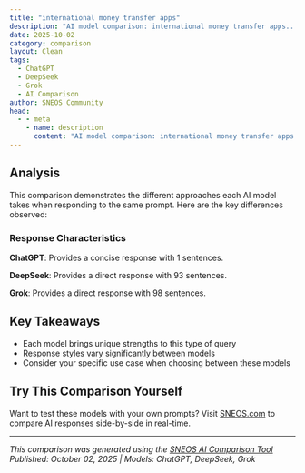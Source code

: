 ```yaml
---
title: "international money transfer apps"
description: "AI model comparison: international money transfer apps..."
date: 2025-10-02
category: comparison
layout: Clean
tags:
  - ChatGPT
  - DeepSeek
  - Grok
  - AI Comparison
author: SNEOS Community
head:
  - - meta
    - name: description
      content: "AI model comparison: international money transfer apps..."
---
```


<ChatComparison
  title="international money transfer apps"
  prompt="international money transfer apps"
  :responses='{"ChatGPT": "There are several international money transfer apps that enable users to send money across borders quickly and often at lower fees than traditional banks. Here are some popular ones:\n\n1. **Wise (formerly TransferWise)**: Wise offers a transparent fee structure and uses real exchange rates without markups. It is known for its ease of use and reliability.\n\n2. **PayPal**: While primarily known for online payments, PayPal also allows for international transfers. It can be convenient but may charge higher fees and provide less favorable exchange rates.\n\n3. **Revolut**: Revolut provides users with an account that allows them to hold multiple currencies, send and receive money internationally, and offers competitive exchange rates.\n\n4. **Venmo**: While primarily U.S.-based, Venmo has made strides in international transfers, mainly for U.S.-based users sending money to U.S. accounts.\n\n5. **Zelle**: Similar to Venmo, Zelle allows for quick peer-to-peer transfers within the U.S., but it does not support international transfers.\n\n6. **Western Union**: A long-standing player in the money transfer space, Western Union has a robust global network with various options for sending money.\n\n7. **MoneyGram**: Like Western Union, MoneyGram provides international money transfer services and allows users to send funds online or in-person.\n\n8. **Remitly**: Focused on remittances, Remitly allows users to send money to various countries with options for express or economy delivery.\n\n9. **Skrill**: Skrill allows users to send money internationally and offers features like cryptocurrency trading and a prepaid card.\n\n10. **WorldRemit**: WorldRemit is an app-based service that allows users to send money internationally, often focusing on remittances to family or friends.\n\n11. **Xoom**: A PayPal service, Xoom specializes in fast money transfers to several countries, allowing for quick cash pickup or bank transfers.\n\n12. **OFX**: Formerly known as OzForex, OFX focuses on international money transfers with no transfer fees for larger amounts and competitive exchange rates.\n\nWhen choosing a money transfer app, consider factors such as transfer speed, fees, exchange rates, payment methods, and the destinations to which you can send money. Always ensure that the app is reputable and secure.", "DeepSeek": "Of course. Here is a comprehensive guide to international money transfer apps, broken down by their strengths and best use cases.\n\n### Quick Comparison Table\n\n| App Name | Best For | Key Features | Typical Fees \u0026 Exchange Rate |\n| :--- | :--- | :--- | :--- |\n| **Wise** | **Overall Value \u0026 Transparency** | Mid-market rate, low transparent fee, multi-currency account. | Very low fee; uses the real exchange rate. |\n| **Remitly** | **Speed \u0026 Reliability** | Multiple delivery options (cash pickup, bank deposit), promotional offers for new users. | Express option (higher fee), Economy option (lower fee). |\n| **WorldRemit** | **Flexibility \u0026 Global Reach** | Sends to bank accounts, cash pickup, mobile airtime top-up, and more. | Varies by destination and payment method. |\n| **PayPal / Xoom** | **Convenience (Sender \u0026 Receiver)** | Leverages existing PayPal network, receiver doesn\u0027t always need an app. | Can be high; includes a markup on the exchange rate. |\n| **Revolut** | **Frequent Travelers \u0026 Tech-Savvy Users** | Multi-currency account, free exchanges up to a limit, stock/crypto trading. | Free standard transfers on weekdays; fees on weekends and for premium currencies. |\n| **OFX** | **Large Amounts** | No maximum limit, personalized service, better rates for high volumes. | No transfer fee; margin on the exchange rate (better for large sums). |\n| **Sendwave** | **Africa-Specific Transfers** | Focused on Kenya, Ghana, Uganda, etc.; very low, flat fees. | Very low, transparent flat fee (e.g., $0.99). |\n\n---\n\n### Detailed Breakdown of Top Apps\n\n#### 1. Wise (formerly TransferWise)\n**The Gold Standard for Most People**\nWise is famous for its transparency and cost-effectiveness. It uses the **real mid-market exchange rate** (the one you see on Google) and charges a small, upfront fee.\n\n* **Pros:**\n * **Usually the cheapest:** Especially for transfers between major currencies.\n * **Transparent:** You see the exact amount you\u0027ll pay and the exact amount the recipient gets.\n * **Multi-currency account:** Hold and manage over 40 currencies.\n* **Cons:**\n * Not always the fastest for all currency routes.\n * Debit/Credit card payments have a slightly higher fee.\n* **Best for:** Sending money to bank accounts abroad when you want the best value and transparency.\n\n#### 2. Remitly\n**Great for Speed and Reliability**\nRemitly is a leader in remittances, focusing on people sending money to family and friends abroad. It offers two clear speed options.\n\n* **Pros:**\n * **\u0022Express\u0022 option:** Money arrives in minutes (for a higher fee).\n * **\u0022Economy\u0022 option:** Cheaper, takes 3-5 business days.\n * **Great for cash pickup:** Recipient can collect cash from a wide network of agents.\n * New user promotions often include a fee-free first transfer.\n* **Cons:**\n * Exchange rate markup can be less favorable than Wise for some currencies.\n* **Best for:** Sending money for cash pickup or when speed is a priority.\n\n#### 3. Revolut\n**Ideal for the All-in-One Finance User**\nRevolut is more than a transfer app; it\u0027s a digital bank. Its international transfer feature is powerful, especially for standard transfers within its free plan limits.\n\n* **Pros:**\n * **Excellent exchange rates on weekdays:** Free transfers at the mid-market rate during business hours.\n * **Holds many currencies:** Easy to exchange money in-app before you travel or send.\n * Integrated with a full suite of financial products (cards, savings, etc.).\n* **Cons:**\n * A 0.5% - 1% fee is applied on currency exchanges on **weekends**.\n * Fair usage limits on free exchanges for standard plans.\n* **Best for:** Frequent travelers, expats, and those who already use Revolut for their daily banking.\n\n#### 4. OFX (formerly OzForex)\n**The Best Choice for Large Transfers**\nOFX is a specialist in larger international payments. They don\u0027t have flashy apps for small amounts but excel at moving significant sums of money.\n\n* **Pros:**\n * **No maximum transfer limit.**\n * **Better exchange rates** for larger amounts (e.g., $10,000\u002B).\n * You can get a personal account manager and set up rate alerts.\n* **Cons:**\n * Not cost-effective for small transfers (under ~$1,000).\n * The process can be less \u0022instant\u0022 than consumer apps.\n* **Best for:** Buying property abroad, paying for education, or business payments involving large sums.\n\n#### 5. Sendwave\n**Specialist for Sending to Africa**\nSendwave is built specifically for diaspora communities sending money to family in Africa. Its main selling point is a very low, flat fee.\n\n* **Pros:**\n * **Extremely low, transparent fees** (e.g., a flat $0.99 for many transfers).\n * Focused on mobile money wallets (like M-Pesa) which are extremely popular in Africa.\n * Simple, user-friendly app.\n* **Cons:**\n * Limited to specific African countries.\n * Primarily for mobile money, not bank transfers.\n* **Best for:** Sending small-to-medium amounts to Kenya, Ghana, Uganda, Tanzania, and other supported African nations.\n\n---\n\n### Key Factors to Consider Before You Choose\n\n1. **Total Cost:** Don\u0027t just look at the transfer fee! The biggest cost is often the **exchange rate margin** (the \u0022markup\u0022 the app adds to the mid-market rate). Always compare the total amount the recipient will get.\n2. **Transfer Speed:** Do you need it there in minutes, or is a few days okay? Speed usually costs more.\n3. **Destination \u0026 Delivery Method:** Is the recipient getting it in their bank account, a mobile wallet, or as cash for pickup? Not all apps support all methods for every country.\n4. **Amount:** As highlighted, some services (like OFX) are better for large amounts, while others (like Sendwave) are optimized for smaller, regular sends.\n5. **User Experience:** How important is a simple, modern app to you? All the apps listed have good interfaces, but some are more streamlined than others.\n\n### Final Recommendation\n\n* **For the best overall value and transparency:** Start with **Wise**.\n* **If you need it there as fast as possible:** Check **Remitly\u0027s \u0022Express\u0022** option.\n* **If you\u0027re sending a large amount (over $5,000):** Get a quote from **OFX**.\n* **If you\u0027re sending to Africa for mobile money:** **Sendwave** is an excellent choice.\n* **If you\u0027re a frequent traveler and use a digital bank:** **Revolut** is incredibly convenient.\n\n**Pro Tip:** It\u0027s always a good idea to compare a specific transfer on 2-3 apps right before you send, as exchange rates and promotions change constantly.", "Grok": "International money transfer apps make sending money across borders faster, cheaper, and more convenient than traditional bank transfers. Below is a list of some popular international money transfer apps, along with their key features, fees, and benefits:\n\n### 1. Wise (formerly TransferWise)\n - **Key Features**:\n - Uses the mid-market exchange rate (no hidden markups).\n - Transparent fees (low compared to banks).\n - Supports transfers to 80\u002B countries and in 50\u002B currencies.\n - Fast transfers (often within hours or a day).\n - **Fees**: Vary by currency and amount, but typically a small percentage (often 0.5%-1%) \u002B a fixed fee.\n - **Best For**: Individuals and businesses looking for low-cost transfers with transparent pricing.\n\n### 2. PayPal\n - **Key Features**:\n - Widely accepted in 200\u002B countries.\n - Easy to use for online payments and transfers.\n - Linked to credit/debit cards or bank accounts.\n - **Fees**: High exchange rate markups and transfer fees (often 3%-4% for international transfers).\n - **Best For**: Convenient transfers for small amounts or online shopping, but not the cheapest for large sums.\n\n### 3. Revolut\n - **Key Features**:\n - Multi-currency accounts and debit card.\n - Free or low-cost transfers (depending on plan).\n - Real-time exchange rates with minimal markups.\n - Supports 30\u002B currencies.\n - **Fees**: Free for standard users (limited transfers), with premium plans for unlimited transfers (monthly subscription).\n - **Best For**: Frequent travelers or users needing multi-currency options.\n\n### 4. Western Union\n - **Key Features**:\n - Massive network with 500,000\u002B agent locations in 200\u002B countries.\n - Offers cash pickup, bank transfers, and mobile wallet options.\n - Fast transfers (same day in many cases).\n - **Fees**: Higher fees and exchange rate markups compared to competitors like Wise.\n - **Best For**: Sending money to remote locations or for cash pickups.\n\n### 5. Xoom (a PayPal Service)\n - **Key Features**:\n - Fast transfers (often within minutes).\n - Supports bank deposits, cash pickups, and mobile wallets.\n - Available in 160\u002B countries.\n - **Fees**: Vary by destination and payment method; exchange rates often include a markup.\n - **Best For**: Quick transfers to countries with limited banking infrastructure.\n\n### 6. Remitly\n - **Key Features**:\n - Specializes in transfers to developing countries.\n - Offers \u0022Express\u0022 (fast) and \u0022Economy\u0022 (cheaper) transfer options.\n - Supports cash pickups and mobile wallets in many regions.\n - **Fees**: Low fees for \u0022Economy\u0022 transfers, higher for \u0022Express\u0022; exchange rate markups apply.\n - **Best For**: Immigrants sending money to family in countries like India, the Philippines, or Mexico.\n\n### 7. WorldRemit\n - **Key Features**:\n - Supports transfers to 130\u002B countries.\n - Multiple payout options: bank deposits, cash pickups, mobile money, and airtime top-ups.\n - Often faster than traditional methods.\n - **Fees**: Competitive fees, but exchange rates may include a small markup.\n - **Best For**: Sending money to Africa, Asia, or other regions with mobile money systems.\n\n### 8. OFX\n - **Key Features**:\n - Focuses on large transfers (minimums often apply, e.g., $100\u002B).\n - No transfer fees for most transactions.\n - Offers forward contracts and limit orders for businesses.\n - **Fees**: No fees, but exchange rates include a markup.\n - **Best For**: High-value transfers or businesses dealing with international payments.\n\n### 9. Skrill\n - **Key Features**:\n - Supports 40\u002B currencies and transfers to 120\u002B countries.\n - Popular for online payments and gambling sites.\n - Offers a prepaid card for spending.\n - **Fees**: Fees vary; often higher for international transfers, plus exchange rate markups.\n - **Best For**: Online transactions or users in niche industries like gaming.\n\n### 10. Venmo (Limited International Use)\n - **Key Features**:\n - Primarily for domestic U.S. transfers.\n - Limited international functionality (works with PayPal for some cross-border payments).\n - **Fees**: Free for domestic, but international transfers via PayPal incur fees.\n - **Best For**: U.S.-based users sending money domestically, with limited international use.\n\n---\n\n### Things to Consider When Choosing an App:\n1. **Fees and Exchange Rates**: Compare upfront fees and hidden markups on exchange rates (e.g., Wise offers mid-market rates, while PayPal and Western Union often add markups).\n2. **Speed**: Some apps (e.g., Remitly Express, Xoom) prioritize speed, while others (e.g., Wise) may take longer for cheaper options.\n3. **Payout Options**: Check if the recipient can receive money via bank deposit, cash pickup, or mobile wallet, especially in countries with limited banking access.\n4. **Supported Countries/Currencies**: Ensure the app supports your destination country and currency.\n5. **Security**: Look for apps regulated by financial authorities (e.g., FCA in the UK, FinCEN in the US) with strong encryption.\n6. **Transfer Limits**: Some apps have minimum or maximum limits (e.g., OFX for large transfers, PayPal for smaller amounts).\n\n### Comparison Table (Rough Estimates):\n\n| App | Fees (Typical) | Speed | Best For |\n|----------------|-----------------------|---------------------|-----------------------------------|\n| Wise | 0.5%-1% \u002B fixed fee | Hours to 1-2 days | Low-cost, transparent transfers |\n| PayPal | 3%-4% \u002B markup | Instant to 1 day | Online payments, small transfers |\n| Revolut | Free or low (plans) | Instant to 1 day | Travelers, multi-currency needs |\n| Western Union | High fees \u002B markup | Minutes to 1 day | Cash pickups, remote locations |\n| Remitly | Low to high \u002B markup | Minutes to 3 days | Developing countries |\n\n### Tips:\n- Always compare the total cost (fees \u002B exchange rate) before sending money.\n- Use apps like Wise or Revolut for better rates on larger transfers.\n- For urgent transfers or cash pickups, consider Western Union or Remitly.\n- Check user reviews and ensure the app is available in both sender and receiver countries.\n\nWhich app are you considering, or do you have specific countries in mind for the transfer? I can help narrow it down!"}' 
  published-date="08:50"
/>

## Analysis

This comparison demonstrates the different approaches each AI model takes when responding to the same prompt. Here are the key differences observed:

### Response Characteristics

**ChatGPT**: Provides a concise response with 1 sentences. 

**DeepSeek**: Provides a direct response with 93 sentences. 

**Grok**: Provides a direct response with 98 sentences. 

## Key Takeaways

- Each model brings unique strengths to this type of query
- Response styles vary significantly between models
- Consider your specific use case when choosing between these models

## Try This Comparison Yourself

Want to test these models with your own prompts? Visit [SNEOS.com](https://sneos.com) to compare AI responses side-by-side in real-time.

---

*This comparison was generated using the [SNEOS AI Comparison Tool](https://sneos.com)*
*Published: October 02, 2025 | Models: ChatGPT, DeepSeek, Grok*
